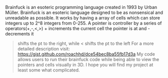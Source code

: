 Brainfuck is an esoteric programming language created in 1993 by Urban Müller.
Brainfuck is an esoteric language designed to be as nonsensical and unreadable as possible. It works by having a array of cells which can store integers up to 2^8 integers from 0-255. A pointer is controller by a series of operators(+,-,<,>)
\+ increments the current cell the pointer is at and - decrements it
> shifts the pt to the right, while < shifts the pt to the left
For a more detailed description visit: https://gist.github.com/roachhd/dce54bec8ba55fb17d3a
My code allows users to run their brainfuck code while being able to view the pointers and cells visually in 3D.
I hope you will find my project at least some what complicated.
